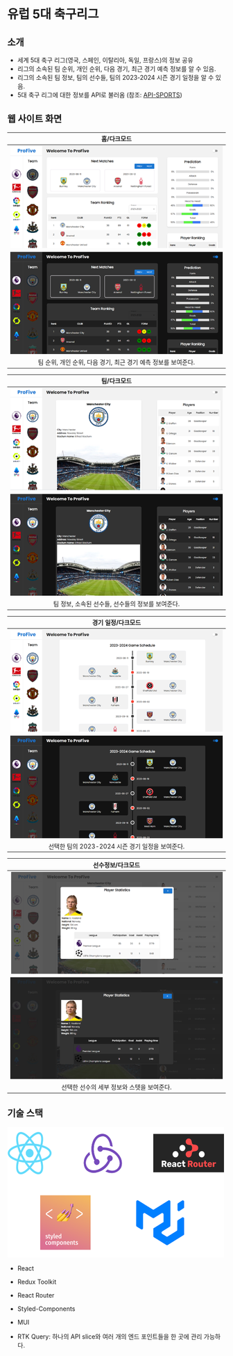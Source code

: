 # 유럽 5대 축구리그

## 소개
- 세계 5대 축구 리그(영국, 스페인, 이탈리아, 독일, 프랑스)의 정보 공유
- 리그의 소속된 팀 순위, 개인 순위, 다음 경기, 최근 경기 예측 정보를 알 수 있음.
- 리그의 소속된 팀 정보, 팀의 선수들, 팀의 2023-2024 시즌 경기 일정을 알 수 있음.
- 5대 축구 리그에 대한 정보를 API로 불러옴 (참조: [API-SPORTS][api-sports Link])

## 웹 사이트 화면
|            홈/다크모드         |
| :----------------------------: |
|   <img src="images/main.png">  |
| <img src="images/mainDark.png">|
| 팀 순위, 개인 순위, 다음 경기, 최근 경기 예측 정보를 보여준다.|

|              팀/다크모드            |
| :---------------------------------: |
|   <img src="images/teamInfo.png">   |
| <img src="images/teamInfoDark.png"> |
| 팀 정보, 소속된 선수들, 선수들의 정보를 보여준다.|


|            경기 일정/다크모드          |
| :-------------------------------------: |
|   <img src="images/gameSchedule.png">   |
| <img src="images/gameScheduleDark.png"> |
| 선택한 팀의 2023-2024 시즌 경기 일정을 보여준다.|

|          선수정보/다크모드       |
| :-------------------------------: |
|   <img src="images/player.png">   |
| <img src="images/playerDark.png"> |
| 선택한 선수의 세부 정보와 스텟을 보여준다. |

## 기술 스택
<img src="images/tech_stack.png" width="500px" height="300px">

- React
- Redux Toolkit
- React Router
- Styled-Components
- MUI
- RTK Query: 하나의 API slice와 여러 개의 엔드 포인트들을 한 곳에 관리 가능하다.



  [api-sports Link]: <https://api-sports.io/>
